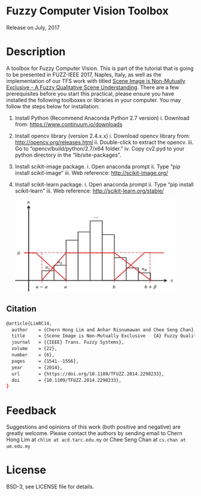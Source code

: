 # Fuzzy Computer Vision Toolbox

Release on July, 2017

# Description
A toolbox for Fuzzy Computer Vision. This is part of the tutorial that is going to be presented in FUZZ-IEEE 2017, Naples, Italy, as well as the implementation of our TFS work with titled [Scene Image is Non-Mutually Exclusive - A Fuzzy Qualitative Scene Understanding](http://cs-chan.com/doc/TFS2014.pdf). There are a few prerequisites before you start this practical, please ensure you have installed the following toolboxes or libraries in your computer. You may follow the steps below for installation:

1.	Install Python (Recommend Anaconda Python 2.7 version)
    i.	  Download from: https://www.continuum.io/downloads

2.	Install opencv library (version 2.4.x.x)
    i.	  Download opencv library from: http://opencv.org/releases.html
    ii.	  Double-click to extract the opencv.
    iii.	Go to “opencv/build/python/2.7/x64 folder.”
    iv.	  Copy cv2.pyd to your python directory in the “lib/site-packages”.

3.	Install scikit-image package.
    i.	Open anaconda prompt
    ii.	Type “pip install scikit-image”
    iii.	Web reference: http://scikit-image.org/

4.	Install scikit-learn package. 
    i.	Open anaconda prompt
    ii.	Type “pip install scikit-learn”
    iii.	Web reference: http://scikit-learn.org/stable/
    
    ![demo](GIF/TFSCH.gif)
    
## Citation 
```sh
@article{LimRC14,
  author    = {Chern Hong Lim and Anhar Risnumawan and Chee Seng Chan},
  title     = {Scene Image is Non-Mutually Exclusive - {A} Fuzzy Qualitative Scene Understanding},
  journal   = {{IEEE} Trans. Fuzzy Systems},
  volume    = {22},
  number    = {6},
  pages     = {1541--1556},
  year      = {2014},
  url       = {https://doi.org/10.1109/TFUZZ.2014.2298233},
  doi       = {10.1109/TFUZZ.2014.2298233},
}
```

# Feedback
Suggestions and opinions of this work (both positive and negative) are greatly welcome. Please contact the authors by sending email to Chern Hong Lim at `chlim at acd.tarc.edu.my` or Chee Seng Chan at `cs.chan at um.edu.my`

# License
BSD-3, see LICENSE file for details.
